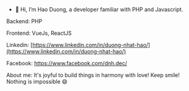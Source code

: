 - 👋 Hi, I’m Hao Duong, a developer familiar with PHP and Javascript.


Backend: PHP 

Frontend: VueJs, ReactJS 

Linkedin: [https://www.linkedin.com/in/duong-nhat-hao/](https://www.linkedin.com/in/duong-nhat-hao/)

Facebook: https://www.facebook.com/dnh.dec/

About me: It's joyful to build things in harmony with love! Keep smile! Nothing is impossible 😄

<!---
dnhao/dnhao is a ✨ special ✨ repository because its `README.md` (this file) appears on your GitHub profile.
You can click the Preview link to take a look at your changes.
--->
